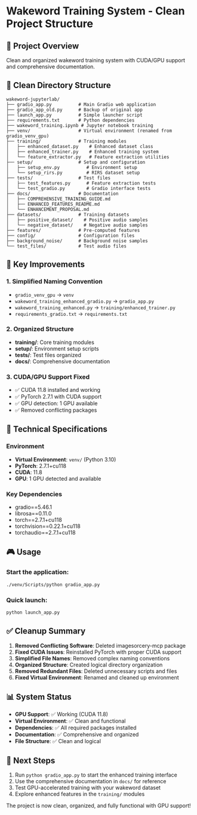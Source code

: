 # Wakeword Training System - Clean Project Structure

## 🎯 Project Overview
Clean and organized wakeword training system with CUDA/GPU support and comprehensive documentation.

## 📁 Clean Directory Structure

```
wakeword-jupyterlab/
├── gradio_app.py          # Main Gradio web application
├── gradio_app_old.py      # Backup of original app
├── launch_app.py          # Simple launcher script
├── requirements.txt       # Python dependencies
├── wakeword_training.ipynb # Jupyter notebook training
├── venv/                  # Virtual environment (renamed from gradio_venv_gpu)
├── training/              # Training modules
│   ├── enhanced_dataset.py    # Enhanced dataset class
│   ├── enhanced_trainer.py    # Enhanced training system
│   └── feature_extractor.py   # Feature extraction utilities
├── setup/                 # Setup and configuration
│   ├── setup_env.py          # Environment setup
│   └── setup_rirs.py         # RIRS dataset setup
├── tests/                 # Test files
│   ├── test_features.py      # Feature extraction tests
│   └── test_gradio.py        # Gradio interface tests
├── docs/                  # Documentation
│   ├── COMPREHENSIVE_TRAINING_GUIDE.md
│   ├── ENHANCED_FEATURES_README.md
│   └── ENHANCEMENT_PROPOSAL.md
├── datasets/              # Training datasets
│   ├── positive_dataset/    # Positive audio samples
│   └── negative_dataset/    # Negative audio samples
├── features/              # Pre-computed features
├── config/                # Configuration files
├── background_noise/      # Background noise samples
└── test_files/            # Test audio files
```

## 🚀 Key Improvements

### 1. **Simplified Naming Convention**
- `gradio_venv_gpu` → `venv`
- `wakeword_training_enhanced_gradio.py` → `gradio_app.py`
- `wakeword_training_enhanced.py` → `training/enhanced_trainer.py`
- `requirements_gradio.txt` → `requirements.txt`

### 2. **Organized Structure**
- **training/**: Core training modules
- **setup/**: Environment setup scripts
- **tests/**: Test files organized
- **docs/**: Comprehensive documentation

### 3. **CUDA/GPU Support Fixed**
- ✅ CUDA 11.8 installed and working
- ✅ PyTorch 2.7.1 with CUDA support
- ✅ GPU detection: 1 GPU available
- ✅ Removed conflicting packages

## 🔧 Technical Specifications

### Environment
- **Virtual Environment**: `venv/` (Python 3.10)
- **PyTorch**: 2.7.1+cu118
- **CUDA**: 11.8
- **GPU**: 1 GPU detected and available

### Key Dependencies
- gradio==5.46.1
- librosa==0.11.0
- torch==2.7.1+cu118
- torchvision==0.22.1+cu118
- torchaudio==2.7.1+cu118

## 🎮 Usage

### Start the application:
```bash
./venv/Scripts/python gradio_app.py
```

### Quick launch:
```bash
python launch_app.py
```

## ✅ Cleanup Summary

1. **Removed Conflicting Software**: Deleted imagesorcery-mcp package
2. **Fixed CUDA Issues**: Reinstalled PyTorch with proper CUDA support
3. **Simplified File Names**: Removed complex naming conventions
4. **Organized Structure**: Created logical directory organization
5. **Removed Redundant Files**: Deleted unnecessary scripts and files
6. **Fixed Virtual Environment**: Renamed and cleaned up environment

## 📊 System Status

- **GPU Support**: ✅ Working (CUDA 11.8)
- **Virtual Environment**: ✅ Clean and functional
- **Dependencies**: ✅ All required packages installed
- **Documentation**: ✅ Comprehensive and organized
- **File Structure**: ✅ Clean and logical

## 🎯 Next Steps

1. Run `python gradio_app.py` to start the enhanced training interface
2. Use the comprehensive documentation in `docs/` for reference
3. Test GPU-accelerated training with your wakeword dataset
4. Explore enhanced features in the `training/` modules

The project is now clean, organized, and fully functional with GPU support!